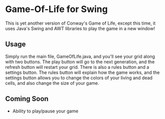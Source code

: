 # Game-Of-Life for Swing
This is yet another version of Conway's Game of Life, except this time, it uses Java's Swing and AWT libraries to play the game in a new window!

## Usage
Simply run the main file, GameOfLife.java, and you'll see your grid along with two buttons. The play button will go to the next generation, and the refresh button will restart your grid. There is also a rules button and a settings button. The rules button will explain how the game works, and the settings button allows you to change the colors of your living and dead cells, and also change the size of your game.

## Coming Soon
- Ability to play/pause your game
